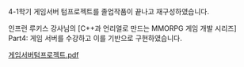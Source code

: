 4-1학기 게임서버 텀프로젝트를 졸업작품이 끝나고 재구성하였습니다.

인프런 루키스 강사님의 [C++과 언리얼로 만드는 MMORPG 게임 개발 시리즈] Part4: 게임 서버를 수강하고 이를 기반으로 구현하였습니다.


[게임서버텀프로젝트.pdf](https://github.com/user-attachments/files/18285689/default.pdf)
